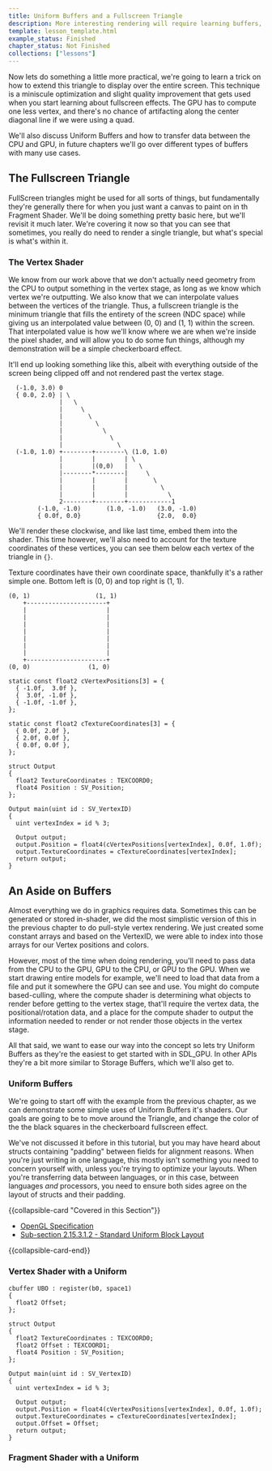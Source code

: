 ```yaml
---
title: Uniform Buffers and a Fullscreen Triangle
description: More interesting rendering will require learning buffers, we'll begin with the simplest type to use, Uniform Buffers. As well as an example of why you might actually use a single triangle later on in your Graphics journey.
template: lesson_template.html
example_status: Finished
chapter_status: Not Finished
collections: ["lessons"]
---
```


Now lets do something a little more practical, we're going to learn a trick on how to extend this triangle to display over the entire screen. This technique is a miniscule optimization and slight quality improvement that gets used when you start learning about fullscreen effects. The GPU has to compute one less vertex, and there's no chance of artifacting along the center diagonal line if we were using a quad. 

We'll also discuss Uniform Buffers and how to transfer data between the CPU and GPU, in future chapters we'll go over different types of buffers with many use cases.



## The Fullscreen Triangle

FullScreen triangles might be used for all sorts of things, but fundamentally they're generally there for when you just want a canvas to paint on in th Fragment Shader. We'll be doing something pretty basic here, but we'll revisit it much later. We're covering it now so that you can see that sometimes, you really do need to render a single triangle, but what's special is what's within it.

### The Vertex Shader 

We know from our work above that we don't actually need geometry from the CPU to output something in the vertex stage, as long as we know which vertex we're outputting. We also know that we can interpolate values between the vertices of the triangle. Thus, a fullscreen triangle is the minimum triangle that fills the entirety of the screen (NDC space) while giving us an interpolated value between (0, 0) and (1, 1) within the screen. That interpolated value is how we'll know where we are when we're inside the pixel shader, and will allow you to do some fun things, although my demonstration will be a simple checkerboard effect.

It'll end up looking something like this, albeit with everything outside of the screen being clipped off and not rendered past the vertex stage.

```
  (-1.0, 3.0) 0
  { 0.0, 2.0} | \ 
              |   \
              |     \
              |       \
              |         \
              |           \
              |             \
              |               \
  (-1.0, 1.0) +--------+--------\ (1.0, 1.0)
              |        |        | \
              |        |(0,0)   |   \
              |--------*--------|     \
              |        |        |       \
              |        |        |         \
              |        |        |           \
              2--------+--------+------------1
        (-1.0, -1.0)       (1.0, -1.0)   (3.0, -1.0)
        { 0.0f, 0.0}                     {2.0,  0.0}

```

We'll render these clockwise, and like last time, embed them into the shader. This time however, we'll also need to account for the texture coordinates of these vertices, you can see them below each vertex of the triangle in `{}`.

Texture coordinates have their own coordinate space, thankfully it's a rather simple one. Bottom left is (0, 0) and top right is (1, 1).

```
(0, 1)                  (1, 1)
    +----------------------+
    |                      |
    |                      |
    |                      |
    |                      |
    |                      |
    |                      |
    |                      |
    +----------------------+
(0, 0)                (1, 0)
```

```hlsl
static const float2 cVertexPositions[3] = {
  { -1.0f,  3.0f },
  {  3.0f, -1.0f },
  { -1.0f, -1.0f },
};

static const float2 cTextureCoordinates[3] = {
  { 0.0f, 2.0f },
  { 2.0f, 0.0f },
  { 0.0f, 0.0f },
};
``` 


```hlsl
struct Output
{
  float2 TextureCoordinates : TEXCOORD0;
  float4 Position : SV_Position;
};

Output main(uint id : SV_VertexID)
{
  uint vertexIndex = id % 3;

  Output output;
  output.Position = float4(cVertexPositions[vertexIndex], 0.0f, 1.0f);
  output.TextureCoordinates = cTextureCoordinates[vertexIndex];
  return output;
}
```

## An Aside on Buffers

Almost everything we do in graphics requires data. Sometimes this can be generated or stored in-shader, we did the most simplistic version of this in the previous chapter to do pull-style vertex rendering. We just created some constant arrays and based on the VertexID, we were able to index into those arrays for our Vertex positions and colors. 

However, most of the time when doing rendering, you'll need to pass data from the CPU to the GPU, GPU to the CPU, or GPU to the GPU. When we start drawing entire models for example, we'll need to load that data from a file and put it somewhere the GPU can see and use. You might do compute based-culling, where the compute shader is determining what objects to render before getting to the vertex stage, that'll require the vertex data, the positional/rotation data, and a place for the compute shader to output the information needed to render or not render those objects in the vertex stage.

All that said, we want to ease our way into the concept so lets try Uniform Buffers as they're the easiest to get started with in SDL_GPU. In other APIs they're a bit more similar to Storage Buffers, which we'll also get to. 

### Uniform Buffers

We're going to start off with the example from the previous chapter, as we can demonstrate some simple uses of Uniform Buffers it's shaders. Our goals are going to be to move around the Triangle, and change the color of the the black squares in the checkerboard fullscreen effect.

We've not discussed it before in this tutorial, but you may have heard about structs containing "padding" between fields for alignment reasons. When you're just writing in one language, this mostly isn't something you need to concern yourself with, unless you're trying to optimize your layouts. When you're transferring data between languages, or in this case, between languages _and_ processors, you need to ensure both sides agree on the layout of structs and their padding.

{{collapsible-card "Covered in this Section"}}

 - [OpenGL Specification](https://registry.khronos.org/OpenGL/specs/gl/glspec45.core.pdf#page=159)
 - [Sub-section 2.15.3.1.2 - Standard Uniform Block Layout](https://registry.khronos.org/OpenGL/extensions/ARB/ARB_uniform_buffer_object.txt)

{{collapsible-card-end}}


### Vertex Shader with a Uniform

```hlsl
cbuffer UBO : register(b0, space1)
{
  float2 Offset;
};

struct Output
{
  float2 TextureCoordinates : TEXCOORD0;
  float2 Offset : TEXCOORD1;
  float4 Position : SV_Position;
};

Output main(uint id : SV_VertexID)
{
  uint vertexIndex = id % 3;

  Output output;
  output.Position = float4(cVertexPositions[vertexIndex], 0.0f, 1.0f);
  output.TextureCoordinates = cTextureCoordinates[vertexIndex];
  output.Offset = Offset;
  return output;
}
```


### Fragment Shader with a Uniform
